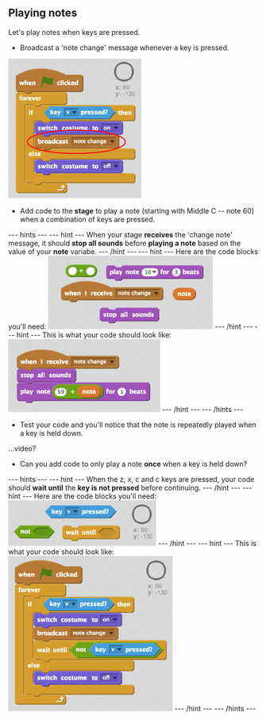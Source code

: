 ## Playing notes

Let's play notes when keys are pressed.

+ Broadcast a 'note change' message whenever a key is pressed.

![Broadcasting a note change](images/broadcast-note-change.png)

+ Add code to the **stage** to play a note (starting with Middle C -- note 60) when a combination of keys are pressed.

--- hints ---
--- hint ---
When your stage __receives__ the 'change note' message, it should __stop all sounds__ before __playing a note__ based on the value of your __note__ variabe.
--- /hint ---
--- hint ---
Here are the code blocks you'll need:
![Blocks for playing a note](images/play-note-blocks.png)
--- /hint ---
--- hint ---
This is what your code should look like:
![Code for playing a note](images/play-note-code.png)
--- /hint ---
--- /hints ---

+ Test your code and you'll notice that the note is repeatedly played when a key is held down.

...video?

+ Can you add code to only play a note __once__ when a key is held down?

--- hints ---
--- hint ---
When the z, x, c and c keys are pressed, your code should __wait until__ the __key is not pressed__ before continuing.
--- /hint ---
--- hint ---
Here are the code blocks you'll need:
![Blocks for only playing each note once](images/play-note-once-blocks.png)
--- /hint ---
--- hint ---
This is what your code should look like:
![Code for only playing each note once](images/play-note-once-code.png)
--- /hint ---
--- /hints ---
